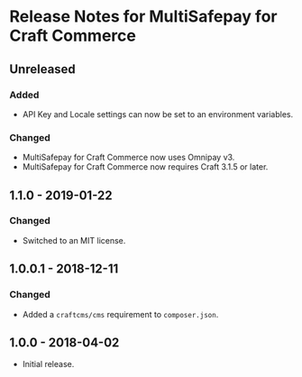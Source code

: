 # Release Notes for MultiSafepay for Craft Commerce

## Unreleased

### Added
- API Key and Locale settings can now be set to an environment variables.

### Changed
- MultiSafepay for Craft Commerce now uses Omnipay v3.
- MultiSafepay for Craft Commerce now requires Craft 3.1.5 or later.

## 1.1.0 - 2019-01-22

### Changed
- Switched to an MIT license.

## 1.0.0.1 - 2018-12-11

### Changed
- Added a `craftcms/cms` requirement to `composer.json`.

## 1.0.0 - 2018-04-02

- Initial release.
